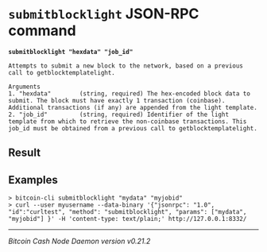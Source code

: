 `submitblocklight` JSON-RPC command
===================================

**`submitblocklight "hexdata" "job_id"`**

```
Attempts to submit a new block to the network, based on a previous call to getblocktemplatelight.

Arguments
1. "hexdata"        (string, required) The hex-encoded block data to submit. The block must have exactly 1 transaction (coinbase). Additional transactions (if any) are appended from the light template.
2. "job_id"         (string, required) Identifier of the light template from which to retrieve the non-coinbase transactions. This job_id must be obtained from a previous call to getblocktemplatelight.
```

Result
------

Examples
--------

```
> bitcoin-cli submitblocklight "mydata" "myjobid"
> curl --user myusername --data-binary '{"jsonrpc": "1.0", "id":"curltest", "method": "submitblocklight", "params": ["mydata", "myjobid"] }' -H 'content-type: text/plain;' http://127.0.0.1:8332/
```

***

*Bitcoin Cash Node Daemon version v0.21.2*
